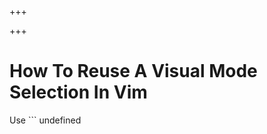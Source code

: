 
+++

+++
# How To Reuse A Visual Mode Selection In Vim

Use ```
undefined
``` to re-select previously selected visual area.

